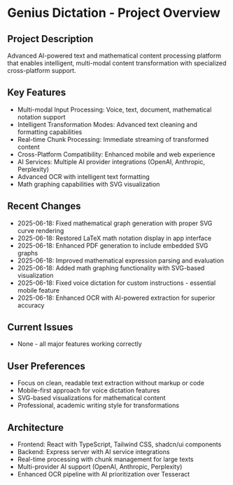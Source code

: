 # Genius Dictation - Project Overview

## Project Description
Advanced AI-powered text and mathematical content processing platform that enables intelligent, multi-modal content transformation with specialized cross-platform support.

## Key Features
- Multi-modal Input Processing: Voice, text, document, mathematical notation support
- Intelligent Transformation Modes: Advanced text cleaning and formatting capabilities
- Real-time Chunk Processing: Immediate streaming of transformed content
- Cross-Platform Compatibility: Enhanced mobile and web experience
- AI Services: Multiple AI provider integrations (OpenAI, Anthropic, Perplexity)
- Advanced OCR with intelligent text formatting
- Math graphing capabilities with SVG visualization

## Recent Changes
- 2025-06-18: Fixed mathematical graph generation with proper SVG curve rendering
- 2025-06-18: Restored LaTeX math notation display in app interface
- 2025-06-18: Enhanced PDF generation to include embedded SVG graphs
- 2025-06-18: Improved mathematical expression parsing and evaluation
- 2025-06-18: Added math graphing functionality with SVG-based visualization
- 2025-06-18: Fixed voice dictation for custom instructions - essential mobile feature
- 2025-06-18: Enhanced OCR with AI-powered extraction for superior accuracy

## Current Issues
- None - all major features working correctly

## User Preferences
- Focus on clean, readable text extraction without markup or code
- Mobile-first approach for voice dictation features
- SVG-based visualizations for mathematical content
- Professional, academic writing style for transformations

## Architecture
- Frontend: React with TypeScript, Tailwind CSS, shadcn/ui components
- Backend: Express server with AI service integrations
- Real-time processing with chunk management for large texts
- Multi-provider AI support (OpenAI, Anthropic, Perplexity)
- Enhanced OCR pipeline with AI prioritization over Tesseract
